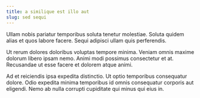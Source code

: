 ```yaml
---
title: a similique est illo aut
slug: sed sequi
---
```


Ullam nobis pariatur temporibus soluta tenetur molestiae. Soluta quidem alias et quos labore facere. Sequi adipisci ullam quis perferendis.

Ut rerum dolores doloribus voluptas tempore minima. Veniam omnis maxime dolorum libero ipsam nemo. Animi modi possimus consectetur et at. Recusandae ut esse facere et dolorem atque animi.

Ad et reiciendis ipsa expedita distinctio. Ut optio temporibus consequatur dolore. Odio expedita minima temporibus id omnis consequatur corporis aut eligendi. Nemo ab nulla corrupti cupiditate qui minus qui eius in.
